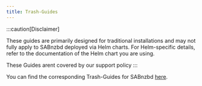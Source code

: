 ```yaml
---
title: Trash-Guides
---
```


:::caution[Disclaimer]

These guides are primarily designed for traditional installations and may not fully apply to SABnzbd deployed via Helm charts.
For Helm-specific details, refer to the documentation of the Helm chart you are using.

These Guides arent covered by our support policy
:::

You can find the corresponding Trash-Guides for SABnzbd  [here](https://trash-guides.info/Downloaders/SABnzbd/Basic-Setup/).
